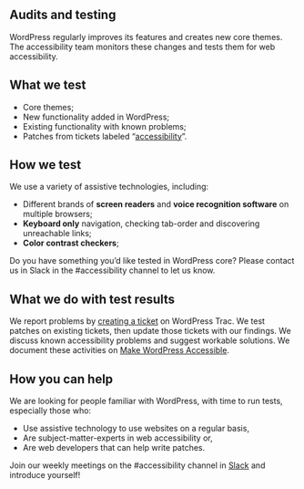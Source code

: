 ## Audits and testing

WordPress regularly improves its features and creates new core themes. The accessibility team monitors these changes and tests them for web accessibility.

## What we test

- Core themes;
- New functionality added in WordPress;
- Existing functionality with known problems;
- Patches from tickets labeled “[accessibility](https://core.trac.wordpress.org/query?status=!closed&focuses=~accessibility)”.

## How we test

We use a variety of assistive technologies, including:

- Different brands of **screen readers** and **voice recognition software** on multiple browsers;
- **Keyboard only** navigation, checking tab-order and discovering unreachable links;
- **Color contrast checkers**;

Do you have something you’d like tested in WordPress core? Please contact us in Slack in the #accessibility channel to let us know.

## What we do with test results

We report problems by [creating a ticket](https://make.wordpress.org/core/handbook/reporting-bugs/) on WordPress Trac. We test patches on existing tickets, then update those tickets with our findings. We discuss known accessibility problems and suggest workable solutions. We document these activities on [Make WordPress Accessible](https://make.wordpress.org/accessibility/tag/accessibility-usertest/).

## How you can help

We are looking for people familiar with WordPress, with time to run tests, especially those who:

- Use assistive technology to use websites on a regular basis,
- Are subject-matter-experts in web accessibility or,
- Are web developers that can help write patches.

Join our weekly meetings on the #accessibility channel in [Slack](https://wordpress.slack.com/messages/accessibility/) and introduce yourself!